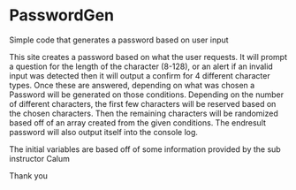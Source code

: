 # PasswordGen
Simple code that generates a password based on user input

This site creates a password based on what the user requests.
It will prompt a question for the length of the character (8-128), or an alert if an invalid input was detected
then it will output a confirm for 4 different character types.
Once these are answered, depending on what was chosen a Password will be generated on those conditions.
Depending on the number of different characters, the first few characters will be reserved based on the chosen characters.
Then the remaining characters will be randomized based off of an array created from the given conditions.
The endresult password will also output itself into the console log.

The initial variables are based off of some information provided by the sub instructor Calum

Thank you